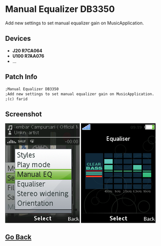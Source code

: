 # Manual Equalizer DB3350
Add new settings to set manual equalizer gain on MusicApplication.

## Devices
- **J20 R7CA064**
- **U100 R7AA076**
- ...

## Patch Info
```
;Manual Equalizer DB3350
;Add new settings to set manual equalizer gain on MusicApplication.
;(c) farid
```

## Screenshot
![softkeys](snapshots/ss-MusicApplication_Book-09-18-12.png)
![manual-eq](snapshots/ss-MusicApplication_Book-09-19-04.png)

## [Go Back](../readme.md)